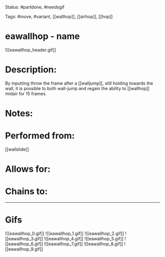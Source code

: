 Status: #partdone, #needsgif

Tags: #move, #variant, [[wallhop]], [[airhop]], [[hop]]

# eawallhop - name
![[eawallhop_header.gif]]
# Description:
By inputting throw the frame after a [[walljump]], still holding towards the wall, it is possible to both wall-jump and regain the ability to [[wallhop]] midair for 15 frames.

# Notes:


# Performed from:
[[wallslide]]

# Allows for:


# Chains to:


___
# Gifs
![[eawallhop_0.gif]]
![[eawallhop_1.gif]]
![[eawallhop_2.gif]]
![[eawallhop_3.gif]]
![[eawallhop_4.gif]]
![[eawallhop_5.gif]]
![[eawallhop_6.gif]]
![[eawallhop_7.gif]]
![[eawallhop_8.gif]]
![[eawallhop_9.gif]]